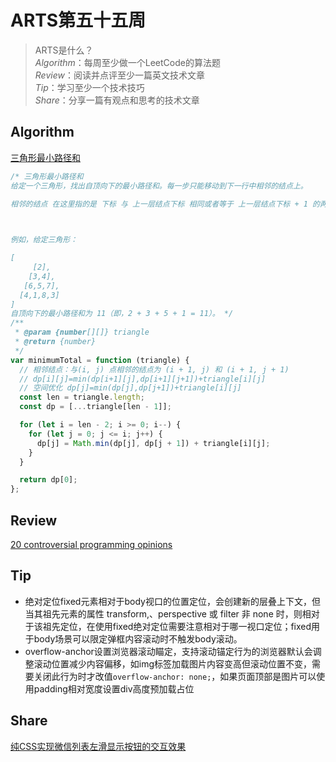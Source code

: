 # ARTS第五十五周

> ARTS是什么？  
  *Algorithm*：每周至少做一个LeetCode的算法题  
  *Review*：阅读并点评至少一篇英文技术文章  
  *Tip*：学习至少一个技术技巧  
  *Share*：分享一篇有观点和思考的技术文章  

## Algorithm

[三角形最小路径和](https://leetcode-cn.com/problems/triangle/)

```js
/* 三角形最小路径和
给定一个三角形，找出自顶向下的最小路径和。每一步只能移动到下一行中相邻的结点上。

相邻的结点 在这里指的是 下标 与 上一层结点下标 相同或者等于 上一层结点下标 + 1 的两个结点。

 

例如，给定三角形：

[
     [2],
    [3,4],
   [6,5,7],
  [4,1,8,3]
]
自顶向下的最小路径和为 11（即，2 + 3 + 5 + 1 = 11）。 */
/**
 * @param {number[][]} triangle
 * @return {number}
 */
var minimumTotal = function (triangle) {
  // 相邻结点：与(i, j) 点相邻的结点为 (i + 1, j) 和 (i + 1, j + 1) 
  // dp[i][j]=min(dp[i+1][j],dp[i+1][j+1])+triangle[i][j]
  // 空间优化 dp[j]=min(dp[j],dp[j+1])+triangle[i][j]
  const len = triangle.length;
  const dp = [...triangle[len - 1]];

  for (let i = len - 2; i >= 0; i--) {
    for (let j = 0; j <= i; j++) {
      dp[j] = Math.min(dp[j], dp[j + 1]) + triangle[i][j];
    }
  }

  return dp[0];
};
```

## Review

[20 controversial programming opinions](https://programmers.blogoverflow.com/2012/08/20-controversial-programming-opinions/)

## Tip

- 绝对定位fixed元素相对于body视口的位置定位，会创建新的层叠上下文，但当其祖先元素的属性 transform,、perspective 或 filter 非 none 时，则相对于该祖先定位，在使用fixed绝对定位需要注意相对于哪一视口定位；fixed用于body场景可以限定弹框内容滚动时不触发body滚动。
- overflow-anchor设置浏览器滚动瞄定，支持滚动锚定行为的浏览器默认会调整滚动位置减少内容偏移，如img标签加载图片内容变高但滚动位置不变，需要关闭此行为时才改值`overflow-anchor: none;`，如果页面顶部是图片可以使用padding相对宽度设置div高度预加载占位

## Share

[纯CSS实现微信列表左滑显示按钮的交互效果](https://www.zhangxinxu.com/wordpress/2020/12/css-touch-scroll-show-button/)
